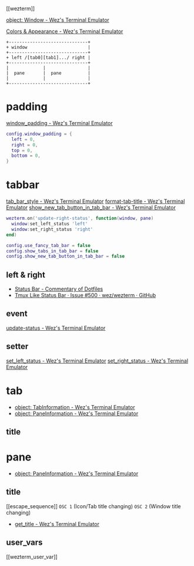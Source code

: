 [[wezterm]]

[object: Window - Wez's Terminal Emulator](https://wezfurlong.org/wezterm/config/lua/window/index.html)

[Colors & Appearance - Wez's Terminal Emulator](https://wezfurlong.org/wezterm/config/appearance.html#defining-your-own-colors)

```
+------------------------------+
+ window                       |
+------------------------------+
+ left /[tab0][tab1].../ right |
+------------------------------+
|             |                |
|  pane       |  pane          |
|             |                |
+------------------------------+
```

# padding
[window_padding - Wez's Terminal Emulator](https://wezfurlong.org/wezterm/config/lua/config/window_padding.html)

```lua
config.window_padding = {
  left = 0,
  right = 0,
  top = 0,
  bottom = 0,
}
```

# tabbar
[tab_bar_style - Wez's Terminal Emulator](https://wezfurlong.org/wezterm/config/lua/config/tab_bar_style.html)
[format-tab-title - Wez's Terminal Emulator](https://wezfurlong.org/wezterm/config/lua/window-events/format-tab-title.html)
[show_new_tab_button_in_tab_bar - Wez's Terminal Emulator](https://wezfurlong.org/wezterm/config/lua/config/show_new_tab_button_in_tab_bar.html)

```lua
wezterm.on('update-right-status', function(window, pane)
  window:set_left_status 'left'
  window:set_right_status 'right'
end)

config.use_fancy_tab_bar = false
config.show_tabs_in_tab_bar = false
config.show_new_tab_button_in_tab_bar = false
```
## left & right

- [Status Bar - Commentary of Dotfiles](https://coralpink.github.io/commentary/wezterm/status.html)
- [Tmux Like Status Bar · Issue #500 · wez/wezterm · GitHub](https://github.com/wez/wezterm/issues/500)
## event
[update-status - Wez's Terminal Emulator](https://wezfurlong.org/wezterm/config/lua/window-events/update-status.html)
## setter
[set_left_status - Wez's Terminal Emulator](https://wezfurlong.org/wezterm/config/lua/window/set_left_status.html)
[set_right_status - Wez's Terminal Emulator](https://wezfurlong.org/wezterm/config/lua/window/set_right_status.html)

# tab
- [object: TabInformation - Wez's Terminal Emulator](https://wezfurlong.org/wezterm/config/lua/TabInformation.html)
- [object: PaneInformation - Wez's Terminal Emulator](https://wezfurlong.org/wezterm/config/lua/PaneInformation.html)
## title


# pane
- [object: PaneInformation - Wez's Terminal Emulator](https://wezfurlong.org/wezterm/config/lua/PaneInformation.html)
## title
[[escape_sequence]] 
`OSC 1` (Icon/Tab title changing) 
`OSC 2` (Window title changing)
- [get_title - Wez's Terminal Emulator](https://wezfurlong.org/wezterm/config/lua/pane/get_title.html)

## user_vars
[[wezterm_user_var]]
